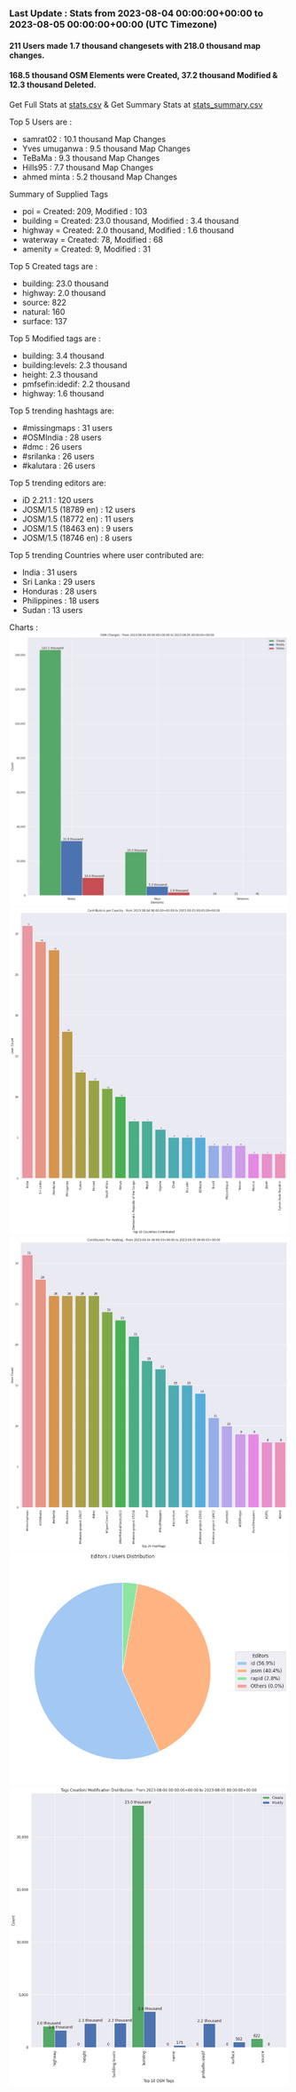 ### Last Update : Stats from 2023-08-04 00:00:00+00:00 to 2023-08-05 00:00:00+00:00 (UTC Timezone)

#### 211 Users made 1.7 thousand changesets with 218.0 thousand map changes.
#### 168.5 thousand OSM Elements were Created, 37.2 thousand Modified & 12.3 thousand Deleted.
Get Full Stats at [stats.csv](/stats/hotosm/Daily/stats.csv)
 & Get Summary Stats at [stats_summary.csv](/stats/hotosm/Daily/stats_summary.csv)

Top 5 Users are : 
- samrat02 : 10.1 thousand Map Changes
- Yves umuganwa : 9.5 thousand Map Changes
- TeBaMa : 9.3 thousand Map Changes
- Hills95 : 7.7 thousand Map Changes
- ahmed minta : 5.2 thousand Map Changes

Summary of Supplied Tags
- poi = Created: 209, Modified : 103
- building = Created: 23.0 thousand, Modified : 3.4 thousand
- highway = Created: 2.0 thousand, Modified : 1.6 thousand
- waterway = Created: 78, Modified : 68
- amenity = Created: 9, Modified : 31


Top 5 Created tags are :
- building: 23.0 thousand
- highway: 2.0 thousand
- source: 822
- natural: 160
- surface: 137


Top 5 Modified tags are :
- building: 3.4 thousand
- building:levels: 2.3 thousand
- height: 2.3 thousand
- pmfsefin:idedif: 2.2 thousand
- highway: 1.6 thousand


Top 5 trending hashtags are:
- #missingmaps : 31 users
- #OSMIndia : 28 users
- #dmc : 26 users
- #srilanka : 26 users
- #kalutara : 26 users


Top 5 trending editors are:
- iD 2.21.1 : 120 users
- JOSM/1.5 (18789 en) : 12 users
- JOSM/1.5 (18772 en) : 11 users
- JOSM/1.5 (18463 en) : 9 users
- JOSM/1.5 (18746 en) : 8 users


Top 5 trending Countries where user contributed are:
- India : 31 users
- Sri Lanka : 29 users
- Honduras : 28 users
- Philippines : 18 users
- Sudan : 13 users


 Charts : 
![Alt text](./stats_osm_changes.png) 
![Alt text](./stats_users_per_country.png) 
![Alt text](./stats_users_per_hashtag.png) 
![Alt text](./stats_editors_pie_chart.png) 
![Alt text](./stats_tags.png) 
